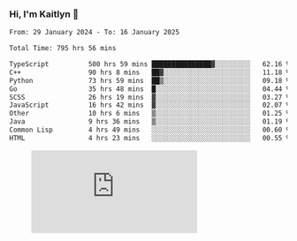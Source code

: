 ### Hi, I'm Kaitlyn 👋
<!--START_SECTION:waka-->

```txt
From: 29 January 2024 - To: 16 January 2025

Total Time: 795 hrs 56 mins

TypeScript          500 hrs 59 mins ███████████████▓░░░░░░░░░   62.16 %
C++                 90 hrs 8 mins   ██▓░░░░░░░░░░░░░░░░░░░░░░   11.18 %
Python              73 hrs 59 mins  ██▒░░░░░░░░░░░░░░░░░░░░░░   09.18 %
Go                  35 hrs 48 mins  █░░░░░░░░░░░░░░░░░░░░░░░░   04.44 %
SCSS                26 hrs 19 mins  ▓░░░░░░░░░░░░░░░░░░░░░░░░   03.27 %
JavaScript          16 hrs 42 mins  ▓░░░░░░░░░░░░░░░░░░░░░░░░   02.07 %
Other               10 hrs 6 mins   ▒░░░░░░░░░░░░░░░░░░░░░░░░   01.25 %
Java                9 hrs 36 mins   ▒░░░░░░░░░░░░░░░░░░░░░░░░   01.19 %
Common Lisp         4 hrs 49 mins   ░░░░░░░░░░░░░░░░░░░░░░░░░   00.60 %
HTML                4 hrs 23 mins   ░░░░░░░░░░░░░░░░░░░░░░░░░   00.55 %
```

<!--END_SECTION:waka-->

<figure><embed src="https://wakatime.com/share/@018d58bc-3d22-46c9-b2d7-4ed36fb8172d/243b5d9b-77cd-4133-89ff-dcc8f225fa18.svg"></embed></figure>
